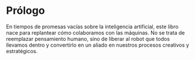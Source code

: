 # Prólogo

En tiempos de promesas vacías sobre la inteligencia artificial, este libro nace para replantear cómo colaboramos con las máquinas. No se trata de reemplazar pensamiento humano, sino de liberar al robot que todos llevamos dentro y convertirlo en un aliado en nuestros procesos creativos y estratégicos.
